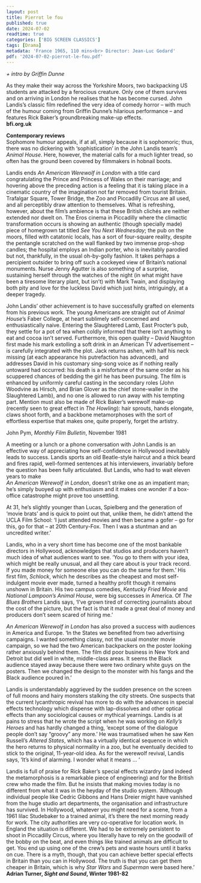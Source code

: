 ```yaml
---
layout: post
title: Pierrot le fou
published: true
date: 2024-07-02
readtime: true
categories: ['BIG SCREEN CLASSICS']
tags: [Drama]
metadata: 'France 1965, 110 mins<br> Director: Jean-Luc Godard'
pdf: '2024-07-02-pierrot-le-fou.pdf'
---
```



_+ intro by Griffin Dunne_

As they make their way across the Yorkshire Moors, two backpacking US students are attacked by a ferocious creature. Only one of them survives and on arriving in London he realises that he has become cursed. John Landis’s classic film redefined the very idea of comedy horror – with much of the humour coming from Griffin Dunne’s hilarious performance – and features Rick Baker’s groundbreaking make-up effects.  
**bfi.org.uk**  

**Contemporary reviews**  
Sophomore humour appeals, if at all, simply because it is sophomoric; thus, there was no dickering with ‘sophistication’ in the John Landis team’s _Animal House_. Here, however, the material calls for a much lighter tread, so often has the ground been covered by filmmakers in hobnail boots.

Landis ends _An American Werewolf in London_ with a title card congratulating the Prince and Princess of Wales on their marriage; and hovering above the preceding action is a feeling that it is taking place in a cinematic country of the imagination not far removed from tourist Britain. Trafalgar Square, Tower Bridge, the Zoo and Piccadilly Circus are all used, and all perceptibly draw attention to themselves. What is refreshing, however, about the film’s ambience is that these British clichés are neither extended nor dwelt on. The Eros cinema in Piccadilly where the climactic transformation occurs is showing an authentic (though specially made) piece of homegrown tat titled _See You Next Wednesday_; the pub on the moors, filled with catatonic locals, has a sort of four-square reality, despite the pentangle scratched on the wall flanked by two immense prop-shop candles; the hospital employs an Indian porter, who is inevitably parodied but not, thankfully, in the usual oh-by-golly fashion. It takes perhaps a percipient outsider to bring off such a cockeyed view of Britain’s national monuments. Nurse Jenny Agutter is also something of a surprise, sustaining herself through the watches of the night (in what might have been a tiresome literary plant, but isn’t) with Mark Twain, and displaying both pity and love for the luckless David which just hints, intriguingly, at a deeper tragedy.

John Landis’ other achievement is to have successfully grafted on elements from his previous work. The young Americans are straight out of _Animal House_’s Faber College, at heart sublimely self-concerned and enthusiastically naive. Entering the Slaughtered Lamb, East Procter’s pub, they settle for a pot of tea when coldly informed that there isn’t anything to eat and cocoa isn’t served. Furthermore, this open quality – David Naughton first made his mark extolling a soft drink in an American TV advertisement – is carefully integrated with the plot. Jack returns ashen, with half his neck missing (at each appearance his putrefaction has advanced), and addresses David in his customary sing-song voice as if nothing really untoward had occurred: his death is a misfortune of the same order as his scuppered chances of bedding the girl he has been pursuing. The film is enhanced by uniformly careful casting in the secondary roles (John Woodvine as Hirsch, and Brian Glover as the chief stone-waller in the Slaughtered Lamb), and no one is allowed to run away with his tempting part. Mention must also be made of Rick Baker’s werewolf make-up (recently seen to great effect in _The Howling_): hair sprouts, hands elongate, claws shoot forth, and a backbone metamorphoses with the sort of effortless expertise that makes one, quite properly, forget the artistry.

John Pym, _Monthly Film Bulletin_, November 1981

A meeting or a lunch or a phone conversation with John Landis is an effective way of appreciating how self-confidence in Hollywood inevitably leads to success. Landis sports an old Beatle-style haircut and a thick beard and fires rapid, well-formed sentences at his interviewers, invariably before the question has been fully articulated. But Landis, who had to wait eleven years to make  
_An American Werewolf in London_, doesn’t strike one as an impatient man; he’s simply buoyed up with enthusiasm and it makes one wonder if a box-office catastrophe might prove too unsettling.

At 31, he’s slightly younger than Lucas, Spielberg and the generation of ‘movie brats’ and is quick to point out that, unlike them, he didn’t attend the UCLA Film School: ‘I just attended movies and then became a gofer – go for this, go for that – at 20th Century-Fox. Then I was a stuntman and an uncredited writer.’

Landis, who in a very short time has become one of the most bankable directors in Hollywood, acknowledges that studios and producers haven’t much idea of what audiences want to see. ‘You go to them with your idea, which might be really unusual, and all they care about is your track record. If you made money for someone else you can do the same for them.’ His first film, _Schlock_, which he describes as the cheapest and most self-indulgent movie ever made, turned a healthy profit though it remains unshown in Britain. His two campus comedies, _Kentucky Fried Movie_ and _National Lampoon’s Animal House_, were big successes in America. Of _The Blues Brothers_ Landis says, ‘I’ve grown tired of correcting journalists about the cost of the picture, but the fact is that it made a great deal of money and producers don’t seem scared of hiring me.’

_An American Werewolf in London_ has also proved a success with audiences in America and Europe. ‘In the States we benefited from two advertising campaigns. I wanted something classy, not the usual monster movie campaign, so we had the two American backpackers on the poster looking rather anxiously behind them. The film did poor business in New York and Detroit but did well in white, middle-class areas. It seems the Black audience stayed away because there were two ordinary white guys on the posters. Then we changed the design to the monster with his fangs and the Black audience poured in.’

Landis is understandably aggrieved by the sudden presence on the screen of full moons and hairy monsters stalking the city streets. One suspects that the current lycanthropic revival has more to do with the advances in special effects technology which dispense with lap-dissolves and other optical effects than any sociological causes or mythical yearnings. Landis is at pains to stress that he wrote the script when he was working on _Kelly’s Heroes_ and has hardly changed a thing, ‘except some of the dialogue people don’t say “groovy” any more.’ He was traumatised when he saw Ken Russell’s _Altered States_, which has a virtually identical sequence in which the hero returns to physical normality in a zoo, but he eventually decided to stick to the original, 11-year-old idea. As for the werewolf revival, Landis says, ‘It’s kind of alarming. I wonder what it means ... ‘

Landis is full of praise for Rick Baker’s special effects wizardry (and indeed the metamorphosis is a remarkable piece of engineering) and for the British crew who made the film. But he insists that making movies today is no different from what it was in the heyday of the studio system. ‘Although individual people like Cedric Gibbons and Hans Dreier might have vanished from the huge studio art departments, the organisation and infrastructure has survived. In Hollywood, whatever you might need for a scene, from a 1961 lilac Studebaker to a trained animal, it’s there the next morning ready for work. The city authorities are very co-operative for location work. In England the situation is different. We had to be extremely persistent to shoot in Piccadilly Circus, where you literally have to rely on the goodwill of the bobby on the beat, and even things like trained animals are difficult to get. You end up using one of the crew’s pets and waste hours until it barks on cue. There is a myth, though, that you can achieve better special effects in Britain than you can in Hollywood. The truth is that you can get them cheaper in Britain, which is why _Star Wars_ and _Superman_ were based here.’  
**Adrian Turner, _Sight and Sound_, Winter 1981-82**  
<br>
<!--stackedit_data:
eyJoaXN0b3J5IjpbNzc0Mjg4MzA1XX0=
-->